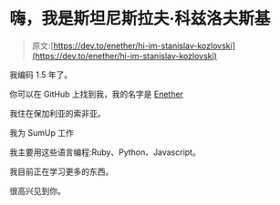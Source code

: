 # 嗨，我是斯坦尼斯拉夫·科兹洛夫斯基

> 原文:[https://dev.to/enether/hi-im-stanislav-kozlovski](https://dev.to/enether/hi-im-stanislav-kozlovski)

我编码 1.5 年了。

你可以在 GitHub 上找到我，我的名字是 [Enether](https://github.com/Enether)

我住在保加利亚的索非亚。

我为 SumUp 工作

我主要用这些语言编程:Ruby、Python、Javascript。

我目前正在学习更多的东西。

很高兴见到你。